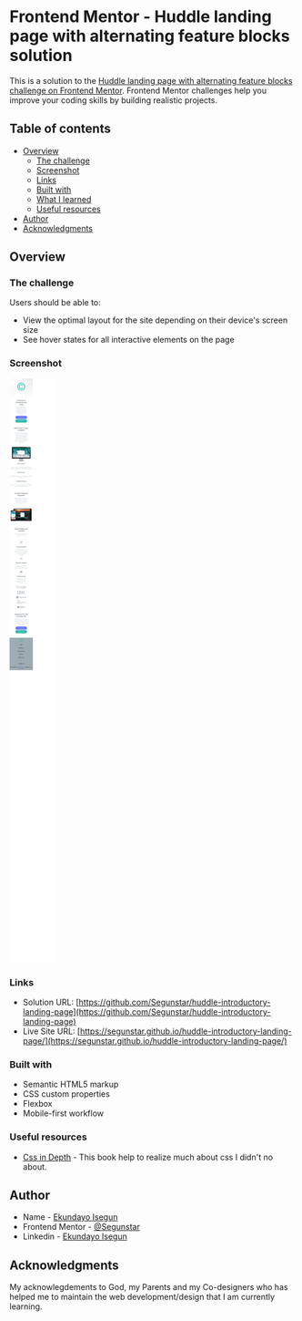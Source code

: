 # Frontend Mentor - Huddle landing page with alternating feature blocks solution

This is a solution to the [Huddle landing page with alternating feature blocks challenge on Frontend Mentor](https://www.frontendmentor.io/challenges/huddle-landing-page-with-alternating-feature-blocks-5ca5f5981e82137ec91a5100). Frontend Mentor challenges help you improve your coding skills by building realistic projects. 

## Table of contents

- [Overview](#overview)
  - [The challenge](#the-challenge)
  - [Screenshot](#screenshot)
  - [Links](#links)
  - [Built with](#built-with)
  - [What I learned](#what-i-learned)
  - [Useful resources](#useful-resources)
- [Author](#author)
- [Acknowledgments](#acknowledgments)

## Overview

### The challenge

Users should be able to:

- View the optimal layout for the site depending on their device's screen size
- See hover states for all interactive elements on the page

### Screenshot

![](/images/screenshot.png)

### Links

- Solution URL: [https://github.com/Segunstar/huddle-introductory-landing-page](https://github.com/Segunstar/huddle-introductory-landing-page)
- Live Site URL: [https://segunstar.github.io/huddle-introductory-landing-page/](https://segunstar.github.io/huddle-introductory-landing-page/)


### Built with

- Semantic HTML5 markup
- CSS custom properties
- Flexbox
- Mobile-first workflow

### Useful resources

- [Css in Depth]( https://www.manning.com/books/css-in-depth.) - This book help to realize much about css I didn't no about.

## Author

- Name - [Ekundayo Isegun](https://https://github.com/Segunstar)
- Frontend Mentor - [@Segunstar](https://www.frontendmentor.io/profile/Segunstar)
- Linkedin - [Ekundayo Isegun](https://www.linkedin.com/in/ekundayo-isegun-0b1ba9252)


## Acknowledgments

My acknowlegdements to God, my Parents and my Co-designers who has helped me to maintain the web development/design that I am currently learning.